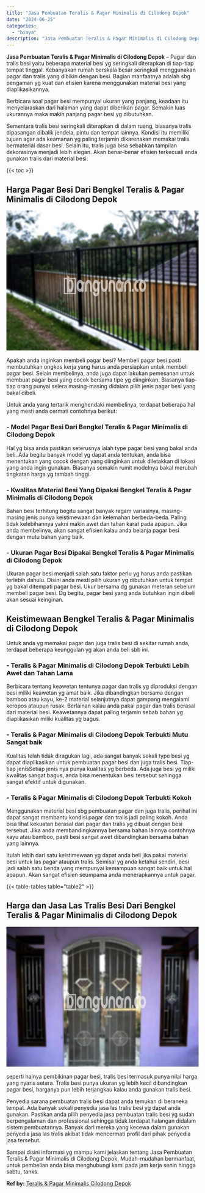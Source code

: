 ```yaml
---
title: "Jasa Pembuatan Teralis & Pagar Minimalis di Cilodong Depok"
date: "2024-06-25"
categories: 
  - "biaya"
description: "Jasa Pembuatan Teralis & Pagar Minimalis di Cilodong Depok. Sampai disini informasi yg mampu kami jelaskan tentang Jasa Pembuatan Teralis & Pagar Minimalis d..."
---
```


**Jasa Pembuatan Teralis & Pagar Minimalis di Cilodong Depok** – Pagar dan tralis besi yaitu beberapa material besi yg seringkali diterapkan di tiap-tiap tempat tinggal. Kebanyakan rumah berskala besar seringkali menggunakan pagar dan tralis yang dibikin dengan besi. Bagian manfaatnya adalah sbg pengaman yg kuat dan efisien karena menggunakan material besi yang diaplikasikannya.

Berbicara soal pagar besi mempunyai ukuran yang panjang, keadaan itu menyelaraskan dari halaman yang dapat diberikan pagar. Semakin luas ukurannya maka makin panjang pagar besi yg dibutuhkan.

Sementara tralis besi seringkali diterapkan di dalam ruang, biasanya tralis dipasangan dibalik jendela, pintu dan tempat lainnya. Kondisi itu memiliki tujuan agar ada keamanan yg paling terjamin dikarenakan memakai tralis bermaterial dasar besi. Selain itu, tralis juga bisa sebabkan tampilan dekorasinya menjadi lebih elegan. Akan benar-benar efisien terkecuali anda gunakan tralis dari material besi.

{{< toc >}}

## Harga Pagar Besi Dari Bengkel Teralis & Pagar Minimalis di Cilodong Depok

![Jasa Pembuatan Teralis & Pagar Minimalis di Cilodong Depok](/images/pagar-minimalis-murah-63.png)

Apakah anda inginkan membeli pagar besi? Membeli pagar besi pasti membutuhkan ongkos kerja yang harus anda persiapkan untuk membeli pagar besi. Selain membelinya, anda juga dapat lakukan pemesanan untuk membuat pagar besi yang cocok bersama tipe yg diinginkan. Biasanya tiap-tiap orang punyai selera masing-masing didalam pilih jenis pagar besi yang bakal dibeli.

Untuk anda yang tertarik menghendaki membelinya, terdapat beberapa hal yang mesti anda cermati contohnya berikut:
### \- Model Pagar Besi Dari Bengkel Teralis & Pagar Minimalis di Cilodong Depok

Hal yg bisa anda pastikan seterusnya ialah type pagar besi yang bakal anda beli. Ada begitu banyak model yg dapat anda tentukan, anda bisa menentukan yang cocok dengan yang diinginkan untuk diletakkan di lokasi yang anda ingin gunakan. Biasanya semakin rumit modelnya bakal merubah tingkatan harga yg tambah tinggi.

### \- Kwalitas Material Besi Yang Dipakai Bengkel Teralis & Pagar Minimalis di Cilodong Depok

Bahan besi terhitung begitu sangat banyak ragam variasinya, masing-masing jenis punya keistimewaan dan kelemahan berbeda-beda. Paling tidak kelebihannya yakni makin awet dan tahan karat pada apapun. Jika anda membelinya, akan sangat efisien kalau anda belanja pagar besi dengan mutu bahan yang baik.

### \- Ukuran Pagar Besi Dipakai Bengkel Teralis & Pagar Minimalis di Cilodong Depok

Ukuran pagar besi menjadi salah satu faktor perlu yg harus anda pastikan terlebih dahulu. Disini anda mesti pilih ukuran yg dibutuhkan untuk tempat yg bakal ditempati pagar besi. Ukur bersama dg gunakan meteran sebelum membeli pagar besi. Dg begitu, pagar besi yang anda butuhkan ingin dibeli akan sesuai keinginan.

## Keistimewaan Bengkel Teralis & Pagar Minimalis di Cilodong Depok

Untuk anda yg memakai pagar dan juga tralis besi di sekitar rumah anda, terdapat beberapa keunggulan yg akan anda beli sbb ini.

### \- Teralis & Pagar Minimalis di Cilodong Depok Terbukti Lebih Awet dan Tahan Lama

Berbicara tentang keawetan tentunya pagar dan tralis yg diproduksi dengan besi miliki keawetan yg amat baik. Jika dibandingkan bersama dengan bamboo atau kayu, ke-2 material selanjutnya dapat gampang mengalami keropos ataupun rusak. Berlainan kalau anda pakai pagar dan tralis berasal dari material besi. Keawetannya dapat paling terjamin sebab bahan yg diaplikasikan miliki kualitas yg bagus.

### \- Teralis & Pagar Minimalis di Cilodong Depok Terbukti Mutu Sangat baik

Kualitas telah tidak diragukan lagi, ada sangat banyak sekali type besi yg dapat diaplikasikan untuk pembuatan pagar besi dan juga tralis besi. Tiap-tiap jenisSetiap jenis nya punya kualitas yg berbeda. Ada juga besi yg miliki kwalitas sangat bagus, anda bisa menentukan besi tersebut sehingga sangat efektif untuk digunakan.

### \- Teralis & Pagar Minimalis di Cilodong Depok Terbukti Kokoh

Menggunakan material besi sbg pembuatan pagar dan juga tralis, perihal ini dapat sangat membantu kondisi pagar dan tralis jadi paling kokoh. Anda bisa lihat kekuatan berasal dari pagar dan tralis yg dibuat dengan besi tersebut. Jika anda membandingkannya bersama bahan lainnya contohnya kayu atau bamboo, pasti besi sangat awet dibandingkan bersama bahan yang lainnya.

Itulah lebih dari satu keistimewaan yg dapat anda beli jika pakai material besi untuk las pagar ataupun tralis. Semisal yg anda ketahui sendiri, besi jadi salah satu benda yang mempunyai kemampuan sangat baik untuk hal apapun. Akan sangat efisien seumpama anda menerapkannya untuk pagar.

{{< table-tables table="table2" >}}

## Harga dan Jasa Las Tralis Besi Dari Bengkel Teralis & Pagar Minimalis di Cilodong Depok

![Jasa Pembuatan Teralis & Pagar Minimalis di Cilodong Depok](/images/teralis-minimalis-murah-18.png)

seperti halnya pembikinan pagar besi, tralis besi termasuk punya nilai harga yang nyaris setara. Tralis besi punya ukuran yg lebih kecil dibandingkan pagar besi, harganya pun lebih terjangkau kalau anda gunakan tralis besi.

Penyedia sarana pembuatan tralis besi dapat anda temukan di beraneka tempat. Ada banyak sekali penyedia jasa las tralis besi yg dapat anda gunakan. Pastikan anda pilih penyedia jasa pembuatan tralis besi yg sudah berpengalaman dan professional sehingga tidak terdapat halangan didalam sistem pembuatannya. Banyak dari mereka yang kecewa dalam gunakan penyedia jasa las tralis akibat tidak mencermati profil dari pihak penyedia jasa tersebut.

Sampai disini informasi yg mampu kami jelaskan tentang Jasa Pembuatan Teralis & Pagar Minimalis di Cilodong Depok, Mudah-mudahan bermanfaat, untuk pembelian anda bisa menghubungi kami pada jam kerja senin hingga sabtu, tanks.

**Ref by:** [Teralis & Pagar Minimalis Cilodong Depok](https://id.wikipedia.org/wiki/Teralis)
